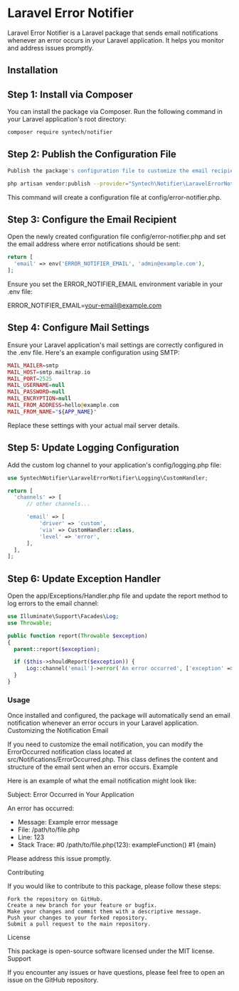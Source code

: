# Laravel Error Notifier

Laravel Error Notifier is a Laravel package that sends email notifications whenever an error occurs in your Laravel application. It helps you monitor and address issues promptly.

## Installation

## Step 1: Install via Composer

You can install the package via Composer. Run the following command in your Laravel application's root directory:

```bash
composer require syntech/notifier
```

## Step 2: Publish the Configuration File

```bash
Publish the package's configuration file to customize the email recipient for error notifications:
```

```bash
php artisan vendor:publish --provider="Syntech\Notifier\LaravelErrorNotifierServiceProvider"
```

This command will create a configuration file at config/error-notifier.php.

## Step 3: Configure the Email Recipient

Open the newly created configuration file config/error-notifier.php and set the email address where error notifications should be sent:

  ```php
return [
    'email' => env('ERROR_NOTIFIER_EMAIL', 'admin@example.com'),
];

```

Ensure you set the ERROR_NOTIFIER_EMAIL environment variable in your .env file:

ERROR_NOTIFIER_EMAIL=your-email@example.com

## Step 4: Configure Mail Settings

Ensure your Laravel application's mail settings are correctly configured in the .env file. Here's an example configuration using SMTP:

  ```php
MAIL_MAILER=smtp
MAIL_HOST=smtp.mailtrap.io
MAIL_PORT=2525
MAIL_USERNAME=null
MAIL_PASSWORD=null
MAIL_ENCRYPTION=null
MAIL_FROM_ADDRESS=hello@example.com
MAIL_FROM_NAME="${APP_NAME}"

```


Replace these settings with your actual mail server details.

## Step 5: Update Logging Configuration

Add the custom log channel to your application's config/logging.php file:

  ```php
use SyntechNotifier\LaravelErrorNotifier\Logging\CustomHandler;

return [
    'channels' => [
        // other channels...

        'email' => [
            'driver' => 'custom',
            'via' => CustomHandler::class,
            'level' => 'error',
        ],
    ],
];
```


## Step 6: Update Exception Handler

Open the app/Exceptions/Handler.php file and update the report method to log errors to the email channel:

  ```php
use Illuminate\Support\Facades\Log;
use Throwable;

public function report(Throwable $exception)
{
    parent::report($exception);

    if ($this->shouldReport($exception)) {
        Log::channel('email')->error('An error occurred', ['exception' => $exception]);
    }
}
```

### Usage

Once installed and configured, the package will automatically send an email notification whenever an error occurs in your Laravel application.
Customizing the Notification Email

If you need to customize the email notification, you can modify the ErrorOccurred notification class located at src/Notifications/ErrorOccurred.php. This class defines the content and structure of the email sent when an error occurs.
Example

Here is an example of what the email notification might look like:


Subject: Error Occurred in Your Application

An error has occurred:
- Message: Example error message
- File: /path/to/file.php
- Line: 123
- Stack Trace:
  #0 /path/to/file.php(123): exampleFunction()
  #1 {main}

Please address this issue promptly.


Contributing

If you would like to contribute to this package, please follow these steps:

    Fork the repository on GitHub.
    Create a new branch for your feature or bugfix.
    Make your changes and commit them with a descriptive message.
    Push your changes to your forked repository.
    Submit a pull request to the main repository.

License

This package is open-source software licensed under the MIT license.
Support

If you encounter any issues or have questions, please feel free to open an issue on the GitHub repository.




